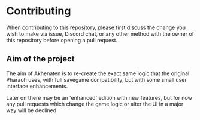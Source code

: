 # Contributing

When contributing to this repository, please first discuss the change you wish to make via issue,
Discord chat, or any other method with the owner of this repository before opening a pull request.

## Aim of the project

The aim of Akhenaten is to re-create the exact same logic that the original Pharaoh uses, with full savegame
compatibility, but with some small user interface enhancements.

Later on there may be an 'enhanced' edition with new features, but for now any pull requests which change the game logic
or alter the UI in a major way will be declined.

